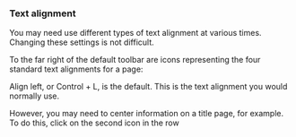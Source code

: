 ### Text alignment

You may need use different types of text alignment at various times. Changing these settings is not difficult.

To the far right of the default toolbar are icons representing the four standard text alignments for a page:

Align left, or Control + L, is the default. This is the text alignment you would normally use.

However, you may need to center information on a title page, for example. To do this, click on the second icon in the row 
